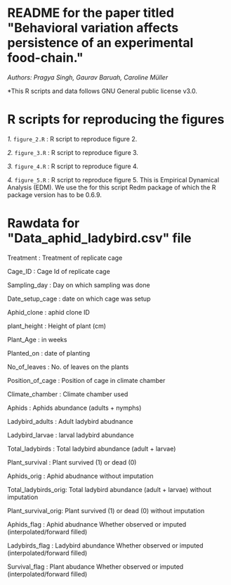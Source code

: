 # README for the paper titled "Behavioral variation affects persistence of an experimental food-chain."

*Authors: Pragya Singh, Gaurav Baruah, Caroline Müller*

*This R scripts and data follows GNU General public license v3.0.
# R scripts for reproducing the figures

*1.* `figure_2.R` : R script to reproduce figure 2.

*2.* `figure_3.R` : R script to reproduce figure 3.

*3.* `figure_4.R` : R script to reproduce figure 4.

*4.* `figure_5.R` : R script to reproduce figure 5. This is Empirical Dynamical Analysis (EDM). We use the for this
script Redm package of which the R package version has to be 0.6.9.


# Rawdata for "Data_aphid_ladybird.csv" file

Treatment : Treatment of replicate cage

Cage_ID : Cage Id of replicate cage

Sampling_day : Day on which sampling was done

Date_setup_cage : date on which cage was setup

Aphid_clone : aphid clone ID

plant_height : Height of plant (cm)

Plant_Age : in weeks

Planted_on : date of planting

No_of_leaves : No. of leaves on the plants

Position_of_cage : Position of cage in climate chamber

Climate_chamber : Climate chamber used

Aphids : Aphids abundance (adults + nymphs)

Ladybird_adults : Adult ladybird abudnance 

Ladybird_larvae : larval ladybird abundance

Total_ladybirds : Total ladybird abundance (adult + larvae)

Plant_survival : Plant survived (1) or dead (0)

Aphids_orig : Aphid abudnance without imputation

Total_ladybirds_orig: Total ladybird abundance (adult + larvae) without imputation

Plant_survival_orig: Plant survived (1) or dead (0) without imputation

Aphids_flag : Aphid abudnance Whether observed or imputed (interpolated/forward filled)

Ladybirds_flag : Ladybird abundance Whether observed or imputed (interpolated/forward filled)

Survival_flag : Plant abudance Whether observed or imputed (interpolated/forward filled)

